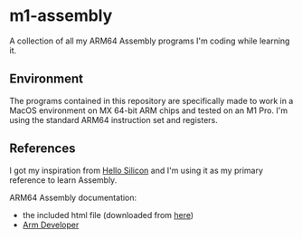 # m1-assembly
A collection of all my ARM64 Assembly programs I'm coding while learning it.

## Environment
The programs contained in this repository are specifically made to work in a MacOS environment on MX 64-bit ARM chips and tested on an M1 Pro.
I'm using the standard ARM64 instruction set and registers.

## References  
I got my inspiration from <a href='https://github.com/below/HelloSilicon'>Hello Silicon</a> and I'm using it as my primary reference to learn Assembly.

ARM64 Assembly documentation: 
* the included html file (downloaded from <a href='https://cit.dixie.edu/cs/2810/arm64-assembly.html'>here</a>)
* <a href='https://developer.arm.com/documentation/'>Arm Developer</a>

